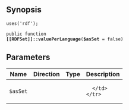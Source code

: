 ## Synopsis

<code>uses('rdf');</code>

<code>public function <b>[[RDFSet]]::valuePerLanguage</b>(<b>$asSet</b> = false)</code>

## Parameters

<table>
  <thead>
    <tr>
      <th>Name</th>
      <th>Direction</th>
      <th>Type</th>
      <th>Description</th>
    </tr>
  </thead>
  <tbody>
    <tr>
      <td><code>$asSet</code>
      <td><i></i></td>
      <td></td>
      <td>

      </td>
    </tr>
  </tbody>
</table>

